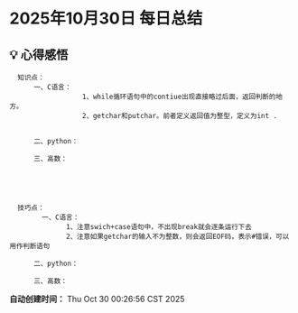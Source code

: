 # 2025年10月30日 每日总结


## 💡 心得感悟
      知识点：
          一、C语言：      
                      1、while循环语句中的contiue出现直接略过后面，返回判断的地方。
                      2、getchar和putchar。前者定义返回值为整型，定义为int .
                      

          二、python：

          三、高数：
          



      
      技巧点：
            一、C语言：
                  1、注意swich+case语句中，不出现break就会逐条运行下去
                  2、注意如果getchar的输入不为整数，则会返回EOF码，表示#错误，可以用作判断语句

          二、python：

          三、高数：
            

      



**自动创建时间：** Thu Oct 30 00:26:56 CST 2025

